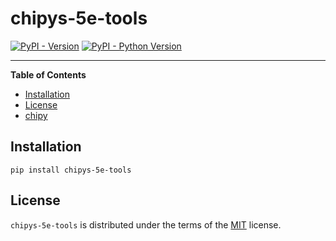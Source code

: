 # chipys-5e-tools

[![PyPI - Version](https://img.shields.io/pypi/v/chipys-5e-tools.svg)](https://pypi.org/project/chipys-5e-tools)
[![PyPI - Python Version](https://img.shields.io/pypi/pyversions/chipys-5e-tools.svg)](https://pypi.org/project/chipys-5e-tools)

-----

**Table of Contents**

- [Installation](#installation)
- [License](#license)
- [chipy](https://chipy.dev)

## Installation

```console
pip install chipys-5e-tools
```

## License

`chipys-5e-tools` is distributed under the terms of the [MIT](https://spdx.org/licenses/MIT.html) license.
